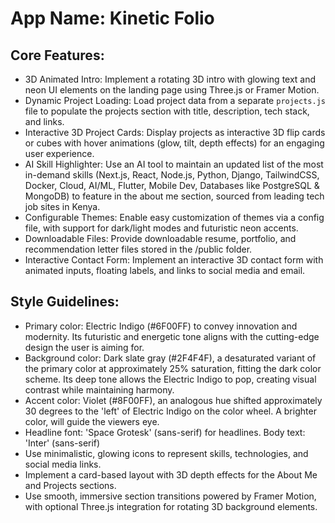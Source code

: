 # **App Name**: Kinetic Folio

## Core Features:

- 3D Animated Intro: Implement a rotating 3D intro with glowing text and neon UI elements on the landing page using Three.js or Framer Motion.
- Dynamic Project Loading: Load project data from a separate `projects.js` file to populate the projects section with title, description, tech stack, and links.
- Interactive 3D Project Cards: Display projects as interactive 3D flip cards or cubes with hover animations (glow, tilt, depth effects) for an engaging user experience.
- AI Skill Highlighter: Use an AI tool to maintain an updated list of the most in-demand skills (Next.js, React, Node.js, Python, Django, TailwindCSS, Docker, Cloud, AI/ML, Flutter, Mobile Dev, Databases like PostgreSQL & MongoDB) to feature in the about me section, sourced from leading tech job sites in Kenya.
- Configurable Themes: Enable easy customization of themes via a config file, with support for dark/light modes and futuristic neon accents.
- Downloadable Files: Provide downloadable resume, portfolio, and recommendation letter files stored in the /public folder.
- Interactive Contact Form: Implement an interactive 3D contact form with animated inputs, floating labels, and links to social media and email.

## Style Guidelines:

- Primary color: Electric Indigo (#6F00FF) to convey innovation and modernity. Its futuristic and energetic tone aligns with the cutting-edge design the user is aiming for.
- Background color: Dark slate gray (#2F4F4F), a desaturated variant of the primary color at approximately 25% saturation, fitting the dark color scheme. Its deep tone allows the Electric Indigo to pop, creating visual contrast while maintaining harmony.
- Accent color: Violet (#8F00FF), an analogous hue shifted approximately 30 degrees to the 'left' of Electric Indigo on the color wheel. A brighter color, will guide the viewers eye.
- Headline font: 'Space Grotesk' (sans-serif) for headlines. Body text: 'Inter' (sans-serif)
- Use minimalistic, glowing icons to represent skills, technologies, and social media links.
- Implement a card-based layout with 3D depth effects for the About Me and Projects sections.
- Use smooth, immersive section transitions powered by Framer Motion, with optional Three.js integration for rotating 3D background elements.
